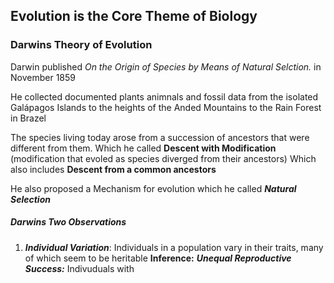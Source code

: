 
## Evolution is the Core Theme of Biology

### Darwins Theory of Evolution

Darwin published *On the Origin of Species by Means of Natural Selction.* in November 1859

He collected documented plants animnals and fossil data from the isolated Galápagos Islands to the heights of the Anded Mountains to the Rain Forest in Brazel

The species living today arose from a succession of ancestors that were
different from them.
Which he called **Descent with Modification** (modification that evoled as species diverged from their ancestors)
Which also includes **Descent from a common ancestors**

He also proposed a Mechanism for evolution which he called ***Natural Selection***	   

##### Darwins Two Observations

1. ***Individual Variation***: Individuals in a population vary in their traits, many of which seem to be heritable
	   **Inference:** 
	   ***Unequal Reproductive Success:*** Indivuduals with

